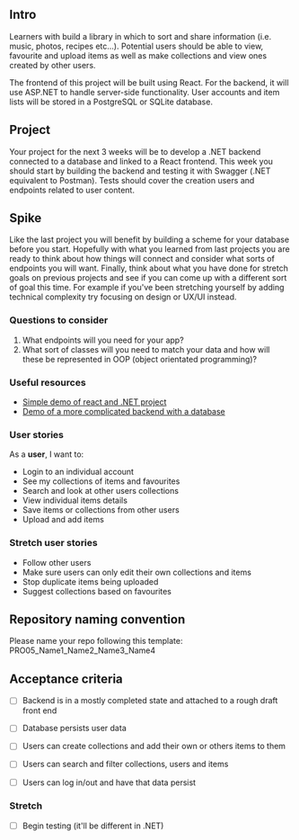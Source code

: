 ## Intro

Learners with build a library in which to sort and share information (i.e. music, photos, recipes etc...). Potential users should be able to view, favourite and upload items as well as make collections and view ones created by other users.

The frontend of this project will be built using React. For the backend, it will use ASP.NET to handle server-side functionality. User accounts and item lists will be stored in a PostgreSQL or SQLite database.

## Project

Your project for the next 3 weeks will be to develop a .NET backend connected to a database and linked to a React frontend. This week you should start by building the backend and testing it with Swagger (.NET equivalent to Postman). Tests should cover the creation users and endpoints related to user content.

## Spike

Like the last project you will benefit by building a scheme for your database before you start. Hopefully with what you learned from last projects you are ready to think about how things will connect and consider what sorts of endpoints you will want. Finally, think about what you have done for stretch goals on previous projects and see if you can come up with a different sort of goal this time. For example if you've been stretching yourself by adding technical complexity try focusing on design or UX/UI instead.

### Questions to consider

1. What endpoints will you need for your app?
2. What sort of classes will you need to match your data and how will these be represented in OOP (object orientated programming)?


### Useful resources

- [Simple demo of react and .NET project](https://www.c-sharpcorner.com/article/a-react-front-end-with-a-net-web-api-back-end-application/)
- [Demo of a more complicated backend with a database](https://www.c-sharpcorner.com/article/building-a-powerful-asp-net-core-web-api-with-postgresql/)


### User stories

As a **user**, I want to:

- Login to an individual account
- See my collections of items and favourites
- Search and look at other users collections
- View individual items details
- Save items or collections from other users
- Upload and add items

### Stretch user stories

- Follow other users
- Make sure users can only edit their own collections and items
- Stop duplicate items being uploaded
- Suggest collections based on favourites

## Repository naming convention
Please name your repo following this template:
PRO05_Name1_Name2_Name3_Name4

## Acceptance criteria

- [ ] Backend is in a mostly completed state and attached to a rough draft front end
- [ ] Database persists user data
- [ ] Users can create collections and add their own or others items to them
- [ ] Users can search and filter collections, users and items
- [ ] Users can log in/out and have that data persist 


### Stretch
- [ ] Begin testing (it'll be different in .NET)